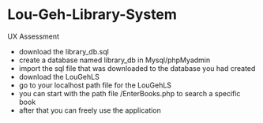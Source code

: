 # Lou-Geh-Library-System
UX Assessment

- download the library_db.sql
- create a database named library_db in Mysql/phpMyadmin
- import the sql file that was downloaded to the database you had created
- download the LouGehLS
- go to your localhost path file for the LouGehLS
- you can start with the path file /EnterBooks.php to search a specific book
- after that you can freely use the application
